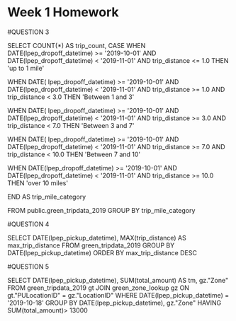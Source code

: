# Week 1 Homework


#QUESTION 3

SELECT COUNT(*) AS trip_count,
CASE
WHEN DATE(lpep_dropoff_datetime) >= '2019-10-01'
AND DATE(lpep_dropoff_datetime) < '2019-11-01' 
AND trip_distance <= 1.0
THEN 'up to 1 mile'

WHEN DATE(	lpep_dropoff_datetime) >= '2019-10-01'
AND DATE(lpep_dropoff_datetime) < '2019-11-01' 
AND trip_distance >= 1.0
AND trip_distance < 3.0
THEN 'Between 1 and 3'

WHEN DATE(	lpep_dropoff_datetime) >= '2019-10-01'
AND DATE(lpep_dropoff_datetime) < '2019-11-01' 
AND trip_distance >= 3.0
AND trip_distance < 7.0
THEN 'Between 3 and 7'

WHEN DATE(	lpep_dropoff_datetime) >= '2019-10-01'
AND DATE(lpep_dropoff_datetime) < '2019-11-01' 
AND trip_distance >= 7.0
AND trip_distance < 10.0
THEN 'Between 7 and 10'

WHEN DATE(lpep_dropoff_datetime) >= '2019-10-01'
AND DATE(lpep_dropoff_datetime) < '2019-11-01' 
AND trip_distance >= 10.0
THEN 'over 10 miles'

END AS trip_mile_category

FROM public.green_tripdata_2019
GROUP BY trip_mile_category



#QUESTION 4

SELECT DATE(lpep_pickup_datetime),
MAX(trip_distance) AS max_trip_distance
FROM green_tripdata_2019
GROUP BY DATE(lpep_pickup_datetime)
ORDER BY max_trip_distance DESC



#QUESTION 5

SELECT DATE(lpep_pickup_datetime),
SUM(total_amount) AS tm, gz."Zone"
FROM green_tripdata_2019 gt
JOIN green_zone_lookup gz
ON gt."PULocationID" = gz."LocationID"
WHERE DATE(lpep_pickup_datetime) = '2019-10-18'
GROUP BY DATE(lpep_pickup_datetime), gz."Zone"
HAVING SUM(total_amount)> 13000

